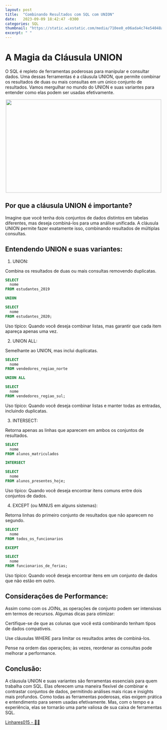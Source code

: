```yaml
---
layout: post
title:  "Combinando Resultados com SQL com UNION"
date:   2023-09-09 18:42:47 -0300
categories: SQL
thumbnail: "https://static.wixstatic.com/media/710ee0_e06ada4c74e54048a6f0d22835e212ba~mv2.jpg/v1/fill/w_1640,h_1640,al_c,q_90/710ee0_e06ada4c74e54048a6f0d22835e212ba~mv2.webp"
excerpt: " "
---
```


# A Magia da Cláusula UNION

O SQL é repleto de ferramentas poderosas para manipular e consultar dados. Uma dessas ferramentas é a cláusula UNION, que permite combinar os resultados de duas ou mais consultas em um único conjunto de resultados. Vamos mergulhar no mundo do UNION e suas variantes para entender como elas podem ser usadas efetivamente.

<p align="center">
  <img src="https://static.wixstatic.com/media/710ee0_e06ada4c74e54048a6f0d22835e212ba~mv2.jpg/v1/fill/w_1640,h_1640,al_c,q_90/710ee0_e06ada4c74e54048a6f0d22835e212ba~mv2.webp" width="500" height="300">
</p>

## Por que a cláusula UNION é importante?

Imagine que você tenha dois conjuntos de dados distintos em tabelas diferentes, mas deseja combiná-los para uma análise unificada. A cláusula UNION permite fazer exatamente isso, combinando resultados de múltiplas consultas.

## Entendendo UNION e suas variantes:

1. UNION:

Combina os resultados de duas ou mais consultas removendo duplicatas.

```sql
SELECT 
  nome 
FROM estudantes_2019

UNION

SELECT 
  nome 
FROM estudantes_2020;
```
Uso típico: Quando você deseja combinar listas, mas garantir que cada item apareça apenas uma vez.

2. UNION ALL:

Semelhante ao UNION, mas inclui duplicatas.

```sql
SELECT 
  nome 
FROM vendedores_regiao_norte

UNION ALL

SELECT 
  nome 
FROM vendedores_regiao_sul;
```

Uso típico: Quando você deseja combinar listas e manter todas as entradas, incluindo duplicatas.

3. INTERSECT:

Retorna apenas as linhas que aparecem em ambos os conjuntos de resultados.

```sql
SELECT 
  nome 
FROM alunos_matriculados

INTERSECT

SELECT 
  nome 
FROM alunos_presentes_hoje;
```

Uso típico: Quando você deseja encontrar itens comuns entre dois conjuntos de dados.

4. EXCEPT (ou MINUS em alguns sistemas):

Retorna linhas do primeiro conjunto de resultados que não aparecem no segundo.

```sql
SELECT 
  nome 
FROM todos_os_funcionarios

EXCEPT

SELECT 
  nome 
FROM funcionarios_de_ferias;
```

Uso típico: Quando você deseja encontrar itens em um conjunto de dados que não estão em outro.

## Considerações de Performance:

Assim como com os JOINs, as operações de conjunto podem ser intensivas em termos de recursos. Algumas dicas para otimizar:

Certifique-se de que as colunas que você está combinando tenham tipos de dados compatíveis.
    
Use cláusulas WHERE para limitar os resultados antes de combiná-los.
    
Pense na ordem das operações; às vezes, reordenar as consultas pode melhorar a performance.

## Conclusão:

A cláusula UNION e suas variantes são ferramentas essenciais para quem trabalha com SQL. Elas oferecem uma maneira flexível de combinar e contrastar conjuntos de dados, permitindo análises mais ricas e insights mais profundos. Como todas as ferramentas poderosas, elas exigem prática e entendimento para serem usadas efetivamente. Mas, com o tempo e a experiência, elas se tornarão uma parte valiosa de sua caixa de ferramentas SQL.

[Linhares015 - 🧙‍♂️](https://github.com/Linhares015)